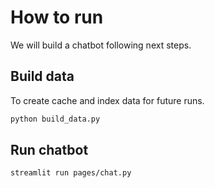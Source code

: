 # How to run

We will build a chatbot following next steps.

## Build data

To create cache and index data for future runs. 

```bash
python build_data.py
```

## Run chatbot

```bash
streamlit run pages/chat.py
```
